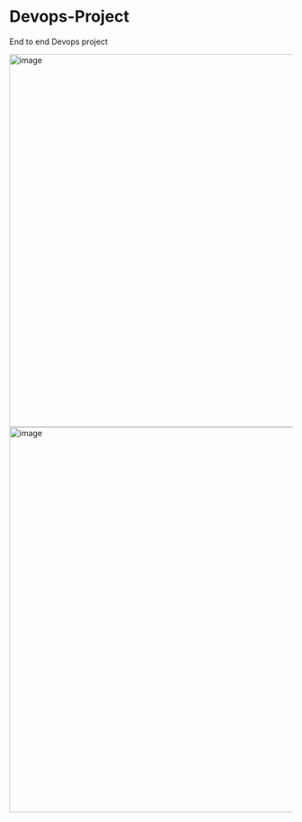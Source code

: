 # Devops-Project
End to end Devops project


<img width="662" alt="image" src="https://github.com/serlysonam/Devops-Project/assets/47883763/ba69371b-5cf3-4929-9f95-8c6bbdbf3a23">

<img width="684" alt="image" src="https://github.com/serlysonam/Devops-Project/assets/47883763/f99e5652-432d-41ec-812a-6785b87bba15">


